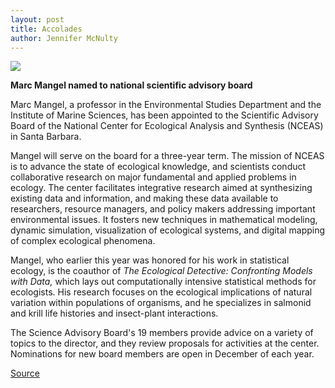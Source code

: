 ```yaml
---
layout: post
title: Accolades
author: Jennifer McNulty
---
```


![][3]

**Marc Mangel named to national scientific advisory board**

Marc Mangel, a professor in the Environmental Studies Department and the Institute of Marine Sciences, has been appointed to the Scientific Advisory Board of the National Center for Ecological Analysis and Synthesis (NCEAS) in Santa Barbara.

Mangel will serve on the board for a three-year term. The mission of NCEAS is to advance the state of ecological knowledge, and scientists conduct collaborative research on major fundamental and applied problems in ecology. The center facilitates integrative research aimed at synthesizing existing data and information, and making these data available to researchers, resource managers, and policy makers addressing important environmental issues. It fosters new techniques in mathematical modeling, dynamic simulation, visualization of ecological systems, and digital mapping of complex ecological phenomena.

Mangel, who earlier this year was honored for his work in statistical ecology, is the coauthor of _The Ecological Detective: Confronting Models with Data,_ which lays out computationally intensive statistical methods for ecologists. His research focuses on the ecological implications of natural variation within populations of organisms, and he specializes in salmonid and krill life histories and insect-plant interactions.

The Science Advisory Board's 19 members provide advice on a variety of topics to the director, and they review proposals for activities at the center. Nominations for new board members are open in December of each year.

[3]: http://www1.ucsc.edu/oncampus/currents/98-99/art/mangel_marc.bw.gif

[Source](http://www1.ucsc.edu/oncampus/currents/98-99/12-07/accolades.htm "Permalink to Marc Mangel appointment: 12-07-98")
